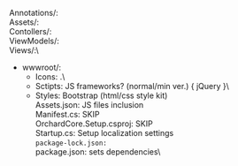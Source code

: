 Annotations/:\
Assets/:\
Contollers/:\
ViewModels/:\
Views/:\
* wwwroot/:
    * Icons\: .\
    * Sctipts\: JS frameworks? (normal/min ver.) { jQuery }\
    * Styles\: Bootstrap (html/css style kit)\
Assets.json: JS files inclusion\
Manifest.cs: SKIP\
OrchardCore.Setup.csproj: SKIP\
Startup.cs: Setup localization settings\
`package-lock.json:`\
package.json: sets dependencies\
